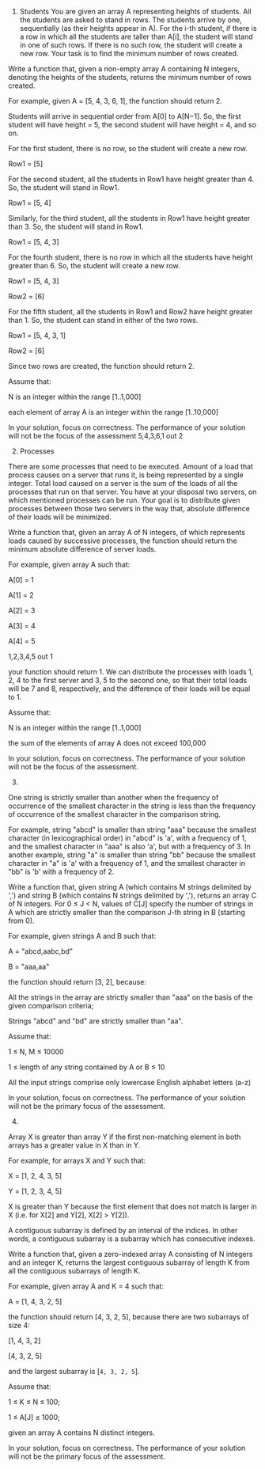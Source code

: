 1) Students
You are given an array A representing heights of students. All the students are asked to stand in rows. The students arrive by one, sequentially (as their heights appear in A). For the i-th student, if there is a row in which all the students are taller than A[i], the student will stand in one of such rows. If there is no such row, the student will create a new row. Your task is to find the minimum number of rows created.


Write a function that, given a non-empty array A containing N integers, denoting the heights of the students, returns the minimum number of rows created.


For example, given A = [5, 4, 3, 6, 1], the function should return 2.


Students will arrive in sequential order from A[0] to A[N−1]. So, the first student will have height = 5, the second student will have height = 4, and so on.


For the first student, there is no row, so the student will create a new row.


Row1 = [5]

For the second student, all the students in Row1 have height greater than 4. So, the student will stand in Row1.


Row1 = [5, 4]

Similarly, for the third student, all the students in Row1 have height greater than 3. So, the student will stand in Row1.


Row1 = [5, 4, 3]

For the fourth student, there is no row in which all the students have height greater than 6. So, the student will create a new row.


Row1 = [5, 4, 3]

Row2 = [6]

For the fifth student, all the students in Row1 and Row2 have height greater than 1. So, the student can stand in either of the two rows.


Row1 = [5, 4, 3, 1]

Row2 = [6]

Since two rows are created, the function should return 2.


Assume that:


N is an integer within the range [1..1,000]

each element of array A is an integer within the range [1..10,000]


In your solution, focus on correctness. The performance of your solution will not be the focus of the assessment
5,4,3,6,1 out 2

2) Processes

There are some processes that need to be executed. Amount of a load that process causes on a server that runs it, is being represented by a single integer. Total load caused on a server is the sum of the loads of all the processes that run on that server. You have at your disposal two servers, on which mentioned processes can be run. Your goal is to distribute given processes between those two servers in the way that, absolute difference of their loads will be minimized.



Write a function that, given an array A of N integers, of which represents loads caused by successive processes, the function should return the minimum absolute difference of server loads.



For example, given array A such that:

  A[0] = 1

  A[1] = 2

  A[2] = 3

  A[3] = 4

  A[4] = 5

1,2,3,4,5 out 1

your function should return 1. We can distribute the processes with loads 1, 2, 4 to the first server and 3, 5 to the second one, so that their total loads will be 7 and 8, respectively, and the difference of their loads will be equal to 1.



Assume that:

N is an integer within the range [1..1,000]

the sum of the elements of array A does not exceed 100,000


In your solution, focus on correctness. The performance of your solution will not be the focus of the assessment.


3)
One string is strictly smaller than another when the frequency of occurrence of the smallest character in the string is less than the frequency of occurrence of the smallest character in the comparison string.


For example, string "abcd" is smaller than string "aaa" because the smallest character (in lexicographical order) in "abcd" is 'a', with a frequency of 1, and the smallest character in "aaa" is also 'a', but with a frequency of 3. In another example, string "a" is smaller than string "bb" because the smallest character in "a" is 'a' with a frequency of 1, and the smallest character in "bb" is 'b' with a frequency of 2.


Write a function that, given string A (which contains M strings delimited by ',') and string B (which contains N strings delimited by ','), returns an array C of N integers. For 0 ≤ J < N, values of C[J] specify the number of strings in A which are strictly smaller than the comparison J-th string in B (starting from 0).


For example, given strings A and B such that:


 A = "abcd,aabc,bd"


 B = "aaa,aa"


the function should return [3, 2], because:


All the strings in the array are strictly smaller than "aaa" on the basis of the given comparison criteria;


Strings "abcd" and "bd" are strictly smaller than "aa".


Assume that:

1 ≤ N, M ≤ 10000

1 ≤ length of any string contained by A or B ≤ 10

All the input strings comprise only lowercase English alphabet letters (a-z)


In your solution, focus on correctness. The performance of your solution will not be the primary focus of the assessment.

4)

Array X is greater than array Y if the first non-matching element in both arrays has a greater value in X than in Y.


For example, for arrays X and Y such that:


X = [1, 2, 4, 3, 5]


Y = [1, 2, 3, 4, 5]


X is greater than Y because the first element that does not match is larger in X (i.e. for X[2] and Y[2], X[2] > Y[2]).


A contiguous subarray is defined by an interval of the indices. In other words, a contiguous subarray is a subarray which has consecutive indexes.


Write a function that, given a zero-indexed array A consisting of N integers and an integer K, returns the largest contiguous subarray of length K from all the contiguous subarrays of length K.


For example, given array A and K = 4 such that:


A = [1, 4, 3, 2, 5]


the function should return [4, 3, 2, 5], because there are two subarrays of size 4:


[1, 4, 3, 2]


[4, 3, 2, 5]


and the largest subarray is [`4, 3, 2, 5`].


Assume that:

1 ≤ K ≤ N ≤ 100;

1 ≤ A[J] ≤ 1000;


given an array A contains N distinct integers.


In your solution, focus on correctness. The performance of your solution will not be the primary focus of the assessment.


